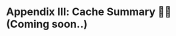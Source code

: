 # Appendix Ⅲ: Cache Summary 🏴‍☠️ (Coming soon..)

<!-- jest use cache to improve test run time,
by storing results of heavy calculations e.g. like module resolution, and metadata about test result to improve test schedule order.

## Primary Objects Jest Cache

1. Module Resolution - during building the `hasteMap`, which is jest internal module system, it caches it to avoid the need to access the entire file system again. The `jest-haste-map` has a mechanism thanks to `fb-watchman` lib to build code deltas when changes occur.
2. Module Transformation - jest transform (transpile) each module "just-in-time" during the test run, it is an expensive action so jest cache the transform form of that module. According to what @christoph mentioned in his video about Jest Architecture that the transform step often takes more than 50% of the entire test run.
3. TestResults - After all tests completed the `@jest/test-sequencer` that determine the test run order save the `AggregatedTestResult` object into cache to use it for future runs. -->
